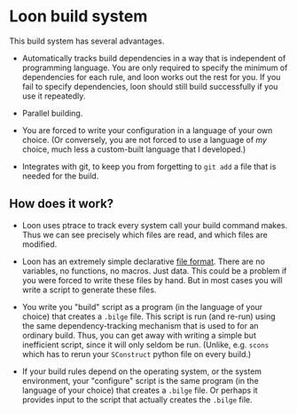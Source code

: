 # Loon build system

This build system has several advantages.

* Automatically tracks build dependencies in a way that is independent
  of programming language.  You are only required to specify the
  minimum of dependencies for each rule, and loon works out the rest
  for you.  If you fail to specify dependencies, loon should still
  build successfully if you use it repeatedly.

* Parallel building.

* You are forced to write your configuration in a language of your own
  choice.  (Or conversely, you are not forced to use a language of
  *my* choice, much less a custom-built language that I developed.)

* Integrates with git, to keep you from forgetting to `git add` a file
  that is needed for the build.

## How does it work?

- Loon uses ptrace to track every system call your build command makes.
  Thus we can see precisely which files are read, and which files are
  modified.

- Loon has an extremely simple declarative
  [file format](documentation.html).  There are no variables, no
  functions, no macros.  Just data.  This could be a problem if you
  were forced to write these files by hand.  But in most cases you
  will write a script to generate these files.

- You write you "build" script as a program (in the language of your
  choice) that creates a `.bilge` file.  This script is run (and
  re-run) using the same dependency-tracking mechanism that is used to
  for an ordinary build.  Thus, you can get away with writing a simple
  but inefficient script, since it will only seldom be run.  (Unlike,
  e.g. `scons` which has to rerun your `SConstruct` python file on
  every build.)

- If your build rules depend on the operating system, or the system
  environment, your "configure" script is the same program (in the
  language of your choice) that creates a `.bilge` file.  Or perhaps
  it provides input to the script that actually creates the `.bilge`
  file.
